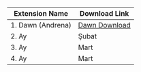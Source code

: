 <table><thead><tr><th>Extension Name</td><th>Download Link</td></tr></thead>
<tbody>
<tr>
<td>1. Dawn (Andrena)</td>
<td><a href="https://chromewebstore.google.com/detail/dawn-validator-chrome-ext/fpdkjdnhkakefebpekbdhillbhonfjjp" target="_blank">Dawn Download</a>
</td>
</tr>
<tr>
<td>2. Ay</td>
<td>Şubat</td>
</tr>
<tr>
<td>3. Ay</td>
<td>Mart</td>
</tr>
<tr>
<td>4. Ay</td>
<td>Mart</td>
</tr>
</tbody>
</table> 
